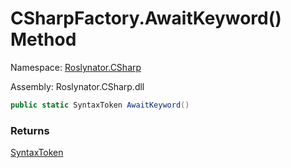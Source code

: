# CSharpFactory\.AwaitKeyword\(\) Method

Namespace: [Roslynator.CSharp](../../README.md)

Assembly: Roslynator\.CSharp\.dll

```csharp
public static SyntaxToken AwaitKeyword()
```

### Returns

[SyntaxToken](https://docs.microsoft.com/en-us/dotnet/api/microsoft.codeanalysis.syntaxtoken)



